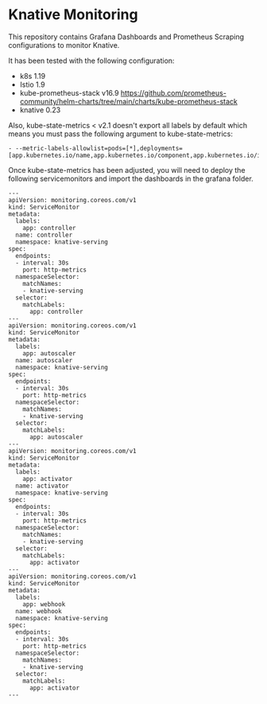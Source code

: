 # Knative Monitoring

This repository contains Grafana Dashboards and Prometheus Scraping configurations to monitor Knative.

It has been tested with the following configuration:
- k8s 1.19
- Istio 1.9
- kube-prometheus-stack v16.9 https://github.com/prometheus-community/helm-charts/tree/main/charts/kube-prometheus-stack
- knative 0.23

Also, kube-state-metrics < v2.1 doesn't export all labels by default which means you must pass the following argument to kube-state-metrics:

```
- --metric-labels-allowlist=pods=[*],deployments=[app.kubernetes.io/name,app.kubernetes.io/component,app.kubernetes.io/instance]
```
Once kube-state-metrics has been adjusted, you will need to deploy the following servicemonitors and import the dashboards in the grafana folder.

```
---
apiVersion: monitoring.coreos.com/v1
kind: ServiceMonitor
metadata:
  labels:
    app: controller
  name: controller
  namespace: knative-serving
spec:
  endpoints:
  - interval: 30s
    port: http-metrics
  namespaceSelector:
    matchNames:
    - knative-serving
  selector:
    matchLabels:
      app: controller
---
apiVersion: monitoring.coreos.com/v1
kind: ServiceMonitor
metadata:
  labels:
    app: autoscaler
  name: autoscaler
  namespace: knative-serving
spec:
  endpoints:
  - interval: 30s
    port: http-metrics
  namespaceSelector:
    matchNames:
    - knative-serving
  selector:
    matchLabels:
      app: autoscaler
---
apiVersion: monitoring.coreos.com/v1
kind: ServiceMonitor
metadata:
  labels:
    app: activator
  name: activator
  namespace: knative-serving
spec:
  endpoints:
  - interval: 30s
    port: http-metrics
  namespaceSelector:
    matchNames:
    - knative-serving
  selector:
    matchLabels:
      app: activator
---
apiVersion: monitoring.coreos.com/v1
kind: ServiceMonitor
metadata:
  labels:
    app: webhook
  name: webhook
  namespace: knative-serving
spec:
  endpoints:
  - interval: 30s
    port: http-metrics
  namespaceSelector:
    matchNames:
    - knative-serving
  selector:
    matchLabels:
      app: activator
---
```
